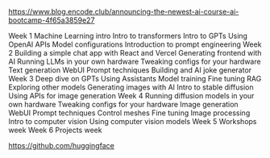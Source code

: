 https://www.blog.encode.club/announcing-the-newest-ai-course-ai-bootcamp-4f65a3859e27

Week 1
Machine Learning intro
Intro to transformers
Intro to GPTs
Using OpenAI APIs
Model configurations
Introduction to prompt engineering
Week 2
Building a simple chat app with React and Vercel
Generating frontend with AI
Running LLMs in your own hardware
Tweaking configs for your hardware
Text generation WebUI
Prompt techniques
Building and AI joke generator
Week 3
Deep dive on GPTs
Using Assistants
Model training
Fine tuning
RAG
Exploring other models
Generating images with AI
Intro to stable diffusion
Using APIs for image generation
Week 4
Running diffusion models in your own hardware
Tweaking configs for your hardware
Image generation WebUI
Prompt techniques
Control meshes
Fine tuning
Image processing
Intro to computer vision
Using computer vision models
Week 5
Workshops week
Week 6
Projects week


https://github.com/huggingface
